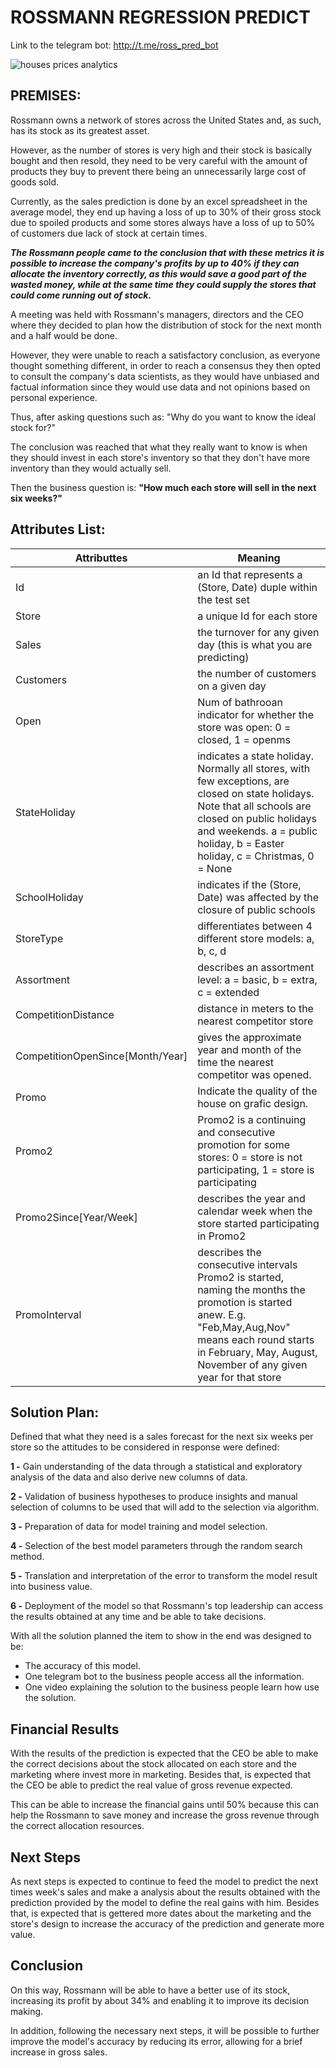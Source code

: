 # ROSSMANN REGRESSION PREDICT

Link to the telegram bot: http://t.me/ross_pred_bot

![houses prices analytics](https://i.ibb.co/Tg5Dfxy/ross-regression.png)

## **PREMISES:**

Rossmann owns a network of stores across the United States and, as such, has its stock as its greatest asset.

However, as the number of stores is very high and their stock is basically bought and then resold, they need to be very careful with the amount of products they buy to prevent there being an unnecessarily large cost of goods sold.

Currently, as the sales prediction is done by an excel spreadsheet in the average model, they end up having a loss of up to 30% of their gross stock due to spoiled products and some stores always have a loss of up to 50% of customers due lack of stock at certain times.

***The Rossmann people came to the conclusion that with these metrics it is possible to increase the company's profits by up to 40% if they can allocate the inventory correctly, as this would save a good part of the wasted money, while at the same time they could supply the stores that could come running out of stock.***

A meeting was held with Rossmann's managers, directors and the CEO where they decided to plan how the distribution of stock for the next month and a half would be done.

However, they were unable to reach a satisfactory conclusion, as everyone thought something different, in order to reach a consensus they then opted to consult the company's data scientists, as they would have unbiased and factual information since they would use data and not opinions based on personal experience.

Thus, after asking questions such as: "Why do you want to know the ideal stock for?"

The conclusion was reached that what they really want to know is when they should invest in each store's inventory so that they don't have more inventory than they would actually sell.

Then the business question is: **"How much each store will sell in the next six weeks?"**

## **Attributes List:**

| Attributtes                      | Meaning                                                      |
| -------------------------------- | ------------------------------------------------------------ |
| Id                               | an Id that represents a (Store, Date) duple within the test set |
| Store                            | a unique Id for each store                                   |
| Sales                            | the turnover for any given day (this is what you are predicting) |
| Customers                        | the number of customers on a given day                       |
| Open                             | Num of bathrooan indicator for whether the store was open: 0 = closed, 1 = openms |
| StateHoliday                     | indicates a state holiday. Normally all stores, with few exceptions, are closed on state holidays. Note that all schools are closed on public holidays and weekends. a = public holiday, b = Easter holiday, c = Christmas, 0 = None |
| SchoolHoliday                    | indicates if the (Store, Date) was affected by the closure of public schools |
| StoreType                        | differentiates between 4 different store models: a, b, c, d  |
| Assortment                       | describes an assortment level: a = basic, b = extra, c = extended |
| CompetitionDistance              | distance in meters to the nearest competitor store           |
| CompetitionOpenSince[Month/Year] | gives the approximate year and month of the time the nearest competitor was opened. |
| Promo                            | Indicate the quality of the house on grafic design.          |
| Promo2                           | Promo2 is a continuing and consecutive promotion for some stores: 0 = store is not participating, 1 = store is participating |
| Promo2Since[Year/Week]           | describes the year and calendar week when the store started participating in Promo2 |
| PromoInterval                    | describes the consecutive intervals Promo2 is started, naming the months the promotion is started anew. E.g. "Feb,May,Aug,Nov" means each round starts in February, May, August, November of any given year for that store |

## **Solution Plan:**

Defined that what they need is a sales forecast for the next six weeks per store so the attitudes to be considered in response were defined:

**1 -** Gain understanding of the data through a statistical and exploratory analysis of the data and also derive new columns of data.

**2 -** Validation of business hypotheses to produce insights and manual selection of columns to be used that will add to the selection via algorithm.

**3 -** Preparation of data for model training and model selection.

**4 -** Selection of the best model parameters through the random search method.

**5 -** Translation and interpretation of the error to transform the model result into business value.

**6 -** Deployment of the model so that Rossmann's top leadership can access the results obtained at any time and be able to take decisions.

With all the solution planned the item to show in the end was designed to be:

- The accuracy of this model.
- One telegram bot to the business people access all the information.
- One video explaining the solution to the business people learn how use the solution.

## **Financial Results**

With the results of the prediction is expected that the CEO be able to make the correct decisions about the stock allocated on each store and the marketing where invest more in marketing. Besides that, is expected that the CEO be able to predict the real value of gross revenue expected.

This can be able to increase the financial gains until 50% because this can help the Rossmann to save money and increase the gross revenue through the correct allocation resources.

## **Next Steps**

As next steps is expected to continue to feed the model to predict the next times week's sales and make a analysis about the results obtained with the prediction provided by the model to define the real gains with him. Besides that, is expected that is gettered more dates about the marketing and the store's design to increase the accuracy of the prediction and generate more value. 

## **Conclusion**

On this way, Rossmann will be able to have a better use of its stock, increasing its profit by about 34% and enabling it to improve its decision making.

In addition, following the necessary next steps, it will be possible to further improve the model's accuracy by reducing its error, allowing for a brief increase in gross sales.
